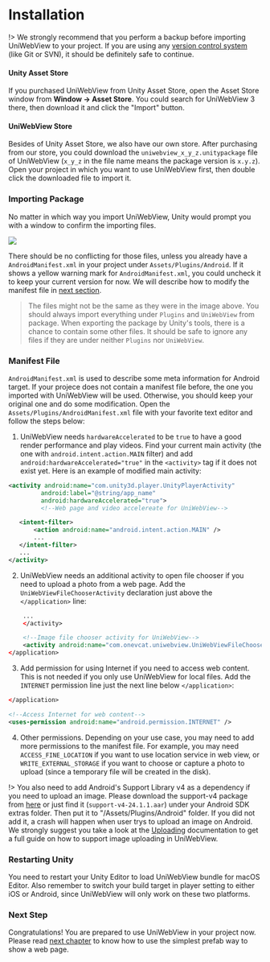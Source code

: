 # Installation

!>  We strongly recommend that you perform a backup before importing UniWebView to your project. If you are using any [version control system](https://en.wikipedia.org/wiki/Version_control) (like Git or SVN), it should be definitely safe to continue.

#### Unity Asset Store

If you purchased UniWebView from Unity Asset Store, open the Asset Store window from **Window → Asset Store**. You could search for UniWebView 3 there, then download it and click the "Import" button.

#### UniWebView Store

Besides of Unity Asset Store, we also have our own store. After purchasing from our store, you could download the `uniwebview_x_y_z.unitypackage` file of UniWebView (`x_y_z` in the file name means the package version is `x.y.z`). Open your project in which you want to use UniWebView first, then double click the downloaded file to import it.

### Importing Package

No matter in which way you import UniWebView, Unity would prompt you with a window to confirm the importing files.

<img src="images/importing.png" data-rjs="2" />

There should be no conflicting for those files, unless you already have a `AndroidManifest.xml` in your project under `Assets/Plugins/Android`. If it shows a yellow warning mark for `AndroidManifest.xml`, you could uncheck it to keep your current version for now. We will describe how to modify the manifest file in [next section](/archived/3.2/installation?id=manifest-file).

> The files might not be the same as they were in the image above. You should always import everything under `Plugins` and `UniWebView` from package. When exporting the package by Unity's tools, there is a chance to contain some other files. It should be safe to ignore any files if they are under neither `Plugins` nor `UniWebView`.

### Manifest File

`AndroidManifest.xml` is used to describe some meta information for Android target. If your projece does not contain a manifest file before, the one you imported with UniWebView will be used. Otherwise, you should keep your original one and do some modification. Open the `Assets/Plugins/AndroidManifest.xml` file with your favorite text editor and follow the steps below:

1. UniWebView needs `hardwareAccelerated` to be `true` to have a good render performance and play videos. Find your current main activity (the one with `android.intent.action.MAIN` filter) and add `android:hardwareAccelerated="true"` in the `<activity>` tag if it does not exist yet. Here is an example of modified main activity:

  ```xml
  <activity android:name="com.unity3d.player.UnityPlayerActivity"
           android:label="@string/app_name"
           android:hardwareAccelerated="true">
           <!--Web page and video accelereate for UniWebView-->

     <intent-filter>
         <action android:name="android.intent.action.MAIN" />
         ...
     </intent-filter>
     ...
 </activity>
   ```

2. UniWebView needs an additional activity to open file chooser if you need to upload a photo from a web page. Add the `UniWebViewFileChooserActivity` declaration just above the `</application>` line:

  ```xml
      ...
      </activity>

      <!--Image file chooser activity for UniWebView-->
      <activity android:name="com.onevcat.uniwebview.UniWebViewFileChooserActivity" />
  </application>
  ```

3. Add permission for using Internet if you need to access web content. This is not needed if you only use UniWebView for local files. Add the `INTERNET` permission line just the next line below `</application>`:

  ```xml
  </application>
  
  <!--Access Internet for web content-->
  <uses-permission android:name="android.permission.INTERNET" />
  ```

4. Other permissions. Depending on your use case, you may need to add more permissions to the manifest file. For example, you may need `ACCESS_FINE_LOCATION` if you want to use location service in web view, or `WRITE_EXTERNAL_STORAGE` if you want to choose or capture a photo to upload (since a temporary file will be created in the disk).

!> You also need to add Android's Support Library v4 as a dependency if you need to upload an image. Please download the support-v4 package from [here](https://chromium.googlesource.com/android_tools/+/master/sdk/extras/android/m2repository/com/android/support/support-v4/24.1.1/support-v4-24.1.1.aar) or just find it (`support-v4-24.1.1.aar`) under your Android SDK extras folder. Then put it to "/Assets/Plugins/Android" folder. If you did not add it, a crash will happen when user trys to upload an image on Android. We strongly suggest you take a look at the [Uploading](/archived/3.2/uploading) documentation to get a full guide on how to support image uploading in UniWebView.

### Restarting Unity

You need to restart your Unity Editor to load UniWebView bundle for macOS Editor. Also remember to switch your build target in player setting to either iOS or Android, since UniWebView will only work on these two platforms.

### Next Step

Congratulations! You are prepared to use UniWebView in your project now. Please read [next chapter](/archived/3.2/using-prefab) to know how to use the simplest prefab way to show a web page.
